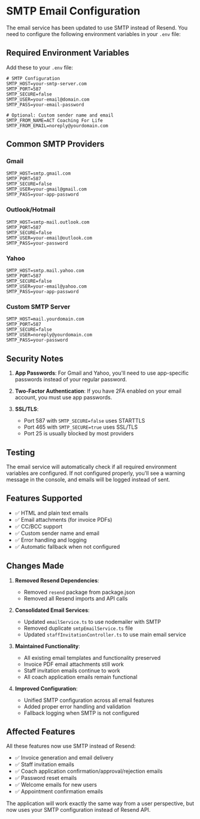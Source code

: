 # SMTP Email Configuration

The email service has been updated to use SMTP instead of Resend. You need to configure the following environment variables in your `.env` file:

## Required Environment Variables

Add these to your `.env` file:

```env
# SMTP Configuration
SMTP_HOST=your-smtp-server.com
SMTP_PORT=587
SMTP_SECURE=false
SMTP_USER=your-email@domain.com
SMTP_PASS=your-email-password

# Optional: Custom sender name and email
SMTP_FROM_NAME=ACT Coaching For Life
SMTP_FROM_EMAIL=noreply@yourdomain.com
```

## Common SMTP Providers

### Gmail
```env
SMTP_HOST=smtp.gmail.com
SMTP_PORT=587
SMTP_SECURE=false
SMTP_USER=your-gmail@gmail.com
SMTP_PASS=your-app-password
```

### Outlook/Hotmail
```env
SMTP_HOST=smtp-mail.outlook.com
SMTP_PORT=587
SMTP_SECURE=false
SMTP_USER=your-email@outlook.com
SMTP_PASS=your-password
```

### Yahoo
```env
SMTP_HOST=smtp.mail.yahoo.com
SMTP_PORT=587
SMTP_SECURE=false
SMTP_USER=your-email@yahoo.com
SMTP_PASS=your-app-password
```

### Custom SMTP Server
```env
SMTP_HOST=mail.yourdomain.com
SMTP_PORT=587
SMTP_SECURE=false
SMTP_USER=noreply@yourdomain.com
SMTP_PASS=your-password
```

## Security Notes

1. **App Passwords**: For Gmail and Yahoo, you'll need to use app-specific passwords instead of your regular password.

2. **Two-Factor Authentication**: If you have 2FA enabled on your email account, you must use app passwords.

3. **SSL/TLS**:
   - Port 587 with `SMTP_SECURE=false` uses STARTTLS
   - Port 465 with `SMTP_SECURE=true` uses SSL/TLS
   - Port 25 is usually blocked by most providers

## Testing

The email service will automatically check if all required environment variables are configured. If not configured properly, you'll see a warning message in the console, and emails will be logged instead of sent.

## Features Supported

- ✅ HTML and plain text emails
- ✅ Email attachments (for invoice PDFs)
- ✅ CC/BCC support
- ✅ Custom sender name and email
- ✅ Error handling and logging
- ✅ Automatic fallback when not configured

## Changes Made

1. **Removed Resend Dependencies**:
   - Removed `resend` package from package.json
   - Removed all Resend imports and API calls

2. **Consolidated Email Services**:
   - Updated `emailService.ts` to use nodemailer with SMTP
   - Removed duplicate `smtpEmailService.ts` file
   - Updated `staffInvitationController.ts` to use main email service

3. **Maintained Functionality**:
   - All existing email templates and functionality preserved
   - Invoice PDF email attachments still work
   - Staff invitation emails continue to work
   - All coach application emails remain functional

4. **Improved Configuration**:
   - Unified SMTP configuration across all email features
   - Added proper error handling and validation
   - Fallback logging when SMTP is not configured

## Affected Features

All these features now use SMTP instead of Resend:
- ✅ Invoice generation and email delivery
- ✅ Staff invitation emails
- ✅ Coach application confirmation/approval/rejection emails
- ✅ Password reset emails
- ✅ Welcome emails for new users
- ✅ Appointment confirmation emails

The application will work exactly the same way from a user perspective, but now uses your SMTP configuration instead of Resend API.